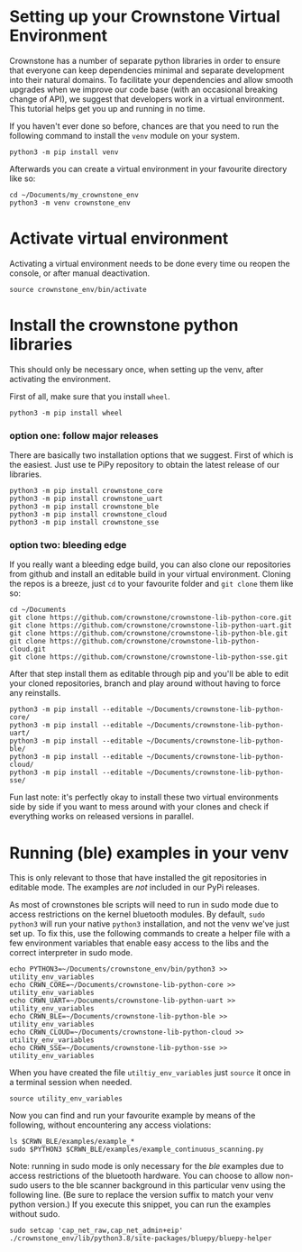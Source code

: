 # Setting up your Crownstone Virtual Environment
Crownstone has a number of separate python libraries in order to ensure that everyone can 
keep dependencies minimal and separate development into their natural domains. To facilitate
your dependencies and allow smooth upgrades when we improve our code base (with an occasional
breaking change of API), we suggest that developers work in a virtual environment. This tutorial
helps get you up and running in no time.

If you haven't ever done so before, chances are that you need to run the following command 
to install the `venv` module on your system.

```
python3 -m pip install venv
```

Afterwards you can create a virtual environment in your favourite directory like so:
```
cd ~/Documents/my_crownstone_env
python3 -m venv crownstone_env
```


# Activate virtual environment
Activating a virtual environment needs to be done every time ou reopen the console,
or after manual deactivation.
```
source crownstone_env/bin/activate
```

# Install the crownstone python libraries
This should only be necessary once, when setting up the venv, after activating the environment.

First of all, make sure that you install `wheel`.

```
python3 -m pip install wheel
```

### option one: follow major releases
There are basically two installation options that we suggest. First of which is the easiest. Just use te PiPy repository
to obtain the latest release of our libraries.

```
python3 -m pip install crownstone_core
python3 -m pip install crownstone_uart
python3 -m pip install crownstone_ble
python3 -m pip install crownstone_cloud
python3 -m pip install crownstone_sse
```

### option two: bleeding edge
If you really want a bleeding edge build, you can also clone our repositories from github and install
an editable build in your virtual environment. Cloning the repos is a breeze, just `cd` to your favourite
folder and `git clone` them like so:

```
cd ~/Documents
git clone https://github.com/crownstone/crownstone-lib-python-core.git
git clone https://github.com/crownstone/crownstone-lib-python-uart.git
git clone https://github.com/crownstone/crownstone-lib-python-ble.git
git clone https://github.com/crownstone/crownstone-lib-python-cloud.git
git clone https://github.com/crownstone/crownstone-lib-python-sse.git
```

After that step install them as editable through pip and you'll be able to
edit your cloned repositories, branch and play around without having to force any
reinstalls.

```
python3 -m pip install --editable ~/Documents/crownstone-lib-python-core/
python3 -m pip install --editable ~/Documents/crownstone-lib-python-uart/
python3 -m pip install --editable ~/Documents/crownstone-lib-python-ble/
python3 -m pip install --editable ~/Documents/crownstone-lib-python-cloud/
python3 -m pip install --editable ~/Documents/crownstone-lib-python-sse/
```

Fun last note: it's perfectly okay to install these two virtual environments side by side if you want to 
mess around with your clones and check if everything works on released versions in parallel.

# Running (ble) examples in your venv
This is only relevant to those that have installed the git repositories in editable mode. The examples are *not* included
in our PyPi releases.

As most of crownstones ble scripts will need to run in sudo mode due to access restrictions 
on the kernel bluetooth modules. By default, `sudo python3` will run your native `python3` 
installation, and not the venv we've just set up. To fix this, use the following commands to
create a helper file with a few environment variables that enable easy access to the libs
and the correct interpreter in sudo mode.

```
echo PYTHON3=~/Documents/crownstone_env/bin/python3 >> utility_env_variables
echo CRWN_CORE=~/Documents/crownstone-lib-python-core >> utility_env_variables
echo CRWN_UART=~/Documents/crownstone-lib-python-uart >> utility_env_variables
echo CRWN_BLE=~/Documents/crownstone-lib-python-ble >> utility_env_variables
echo CRWN_CLOUD=~/Documents/crownstone-lib-python-cloud >> utility_env_variables
echo CRWN_SSE=~/Documents/crownstone-lib-python-sse >> utility_env_variables
```

When you have created the file `utiltiy_env_variables` just `source` it once in a terminal session when needed.
```
source utility_env_variables
```

Now you can find and run your favourite example by means of the following, without encountering any access violations:

```
ls $CRWN_BLE/examples/example_*
sudo $PYTHON3 $CRWN_BLE/examples/example_continuous_scanning.py
```

Note: running in sudo mode is only necessary for the *ble* examples due to access restrictions of the bluetooth hardware.
You can choose to allow non-sudo users to the ble scanner background in this particular venv using the following line. 
(Be sure to replace the version suffix to match your venv python version.) If you execute this snippet, you can run the 
examples without sudo.  

```
sudo setcap 'cap_net_raw,cap_net_admin+eip' ./crownstone_env/lib/python3.8/site-packages/bluepy/bluepy-helper
``` 